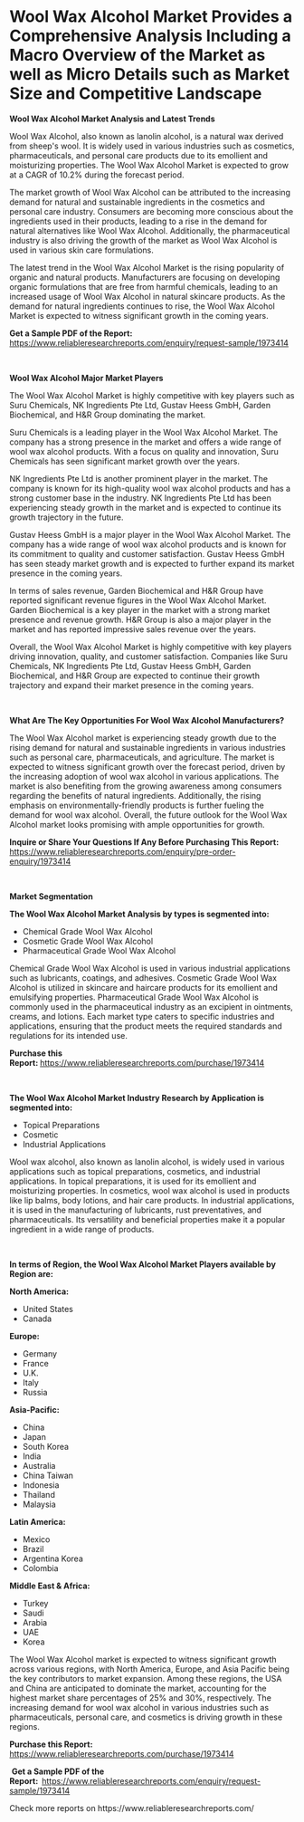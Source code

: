 <p><h1>Wool Wax Alcohol Market Provides a Comprehensive Analysis Including a Macro Overview of the Market as well as Micro Details such as Market Size and Competitive Landscape</h1></p><p><strong>Wool Wax Alcohol Market Analysis and Latest Trends</strong></p>
<p><p>Wool Wax Alcohol, also known as lanolin alcohol, is a natural wax derived from sheep's wool. It is widely used in various industries such as cosmetics, pharmaceuticals, and personal care products due to its emollient and moisturizing properties. The Wool Wax Alcohol Market is expected to grow at a CAGR of 10.2% during the forecast period. </p><p>The market growth of Wool Wax Alcohol can be attributed to the increasing demand for natural and sustainable ingredients in the cosmetics and personal care industry. Consumers are becoming more conscious about the ingredients used in their products, leading to a rise in the demand for natural alternatives like Wool Wax Alcohol. Additionally, the pharmaceutical industry is also driving the growth of the market as Wool Wax Alcohol is used in various skin care formulations.</p><p>The latest trend in the Wool Wax Alcohol Market is the rising popularity of organic and natural products. Manufacturers are focusing on developing organic formulations that are free from harmful chemicals, leading to an increased usage of Wool Wax Alcohol in natural skincare products. As the demand for natural ingredients continues to rise, the Wool Wax Alcohol Market is expected to witness significant growth in the coming years.</p></p>
<p><strong>Get a Sample PDF of the Report:&nbsp;</strong> <a href="https://www.reliableresearchreports.com/enquiry/request-sample/1973414">https://www.reliableresearchreports.com/enquiry/request-sample/1973414</a></p>
<p>&nbsp;</p>
<p><strong>Wool Wax Alcohol Major Market Players</strong></p>
<p><p>The Wool Wax Alcohol Market is highly competitive with key players such as Suru Chemicals, NK Ingredients Pte Ltd, Gustav Heess GmbH, Garden Biochemical, and H&R Group dominating the market. </p><p>Suru Chemicals is a leading player in the Wool Wax Alcohol Market. The company has a strong presence in the market and offers a wide range of wool wax alcohol products. With a focus on quality and innovation, Suru Chemicals has seen significant market growth over the years.</p><p>NK Ingredients Pte Ltd is another prominent player in the market. The company is known for its high-quality wool wax alcohol products and has a strong customer base in the industry. NK Ingredients Pte Ltd has been experiencing steady growth in the market and is expected to continue its growth trajectory in the future.</p><p>Gustav Heess GmbH is a major player in the Wool Wax Alcohol Market. The company has a wide range of wool wax alcohol products and is known for its commitment to quality and customer satisfaction. Gustav Heess GmbH has seen steady market growth and is expected to further expand its market presence in the coming years.</p><p>In terms of sales revenue, Garden Biochemical and H&R Group have reported significant revenue figures in the Wool Wax Alcohol Market. Garden Biochemical is a key player in the market with a strong market presence and revenue growth. H&R Group is also a major player in the market and has reported impressive sales revenue over the years.</p><p>Overall, the Wool Wax Alcohol Market is highly competitive with key players driving innovation, quality, and customer satisfaction. Companies like Suru Chemicals, NK Ingredients Pte Ltd, Gustav Heess GmbH, Garden Biochemical, and H&R Group are expected to continue their growth trajectory and expand their market presence in the coming years.</p></p>
<p>&nbsp;</p>
<p><strong>What Are The Key Opportunities For Wool Wax Alcohol Manufacturers?</strong></p>
<p><p>The Wool Wax Alcohol market is experiencing steady growth due to the rising demand for natural and sustainable ingredients in various industries such as personal care, pharmaceuticals, and agriculture. The market is expected to witness significant growth over the forecast period, driven by the increasing adoption of wool wax alcohol in various applications. The market is also benefiting from the growing awareness among consumers regarding the benefits of natural ingredients. Additionally, the rising emphasis on environmentally-friendly products is further fueling the demand for wool wax alcohol. Overall, the future outlook for the Wool Wax Alcohol market looks promising with ample opportunities for growth.</p></p>
<p><strong>Inquire or Share Your Questions If Any Before Purchasing This Report:</strong> <a href="https://www.reliableresearchreports.com/enquiry/pre-order-enquiry/1973414">https://www.reliableresearchreports.com/enquiry/pre-order-enquiry/1973414</a></p>
<p>&nbsp;</p>
<p><strong>Market Segmentation</strong></p>
<p><strong>The Wool Wax Alcohol Market Analysis by types is segmented into:</strong></p>
<p><ul><li>Chemical Grade Wool Wax Alcohol</li><li>Cosmetic Grade Wool Wax Alcohol</li><li>Pharmaceutical Grade Wool Wax Alcohol</li></ul></p>
<p><p>Chemical Grade Wool Wax Alcohol is used in various industrial applications such as lubricants, coatings, and adhesives. Cosmetic Grade Wool Wax Alcohol is utilized in skincare and haircare products for its emollient and emulsifying properties. Pharmaceutical Grade Wool Wax Alcohol is commonly used in the pharmaceutical industry as an excipient in ointments, creams, and lotions. Each market type caters to specific industries and applications, ensuring that the product meets the required standards and regulations for its intended use.</p></p>
<p><strong>Purchase this Report:&nbsp;</strong><a href="https://www.reliableresearchreports.com/purchase/1973414">https://www.reliableresearchreports.com/purchase/1973414</a></p>
<p>&nbsp;</p>
<p><strong>The Wool Wax Alcohol Market Industry Research by Application is segmented into:</strong></p>
<p><ul><li>Topical Preparations</li><li>Cosmetic</li><li>Industrial Applications</li></ul></p>
<p><p>Wool wax alcohol, also known as lanolin alcohol, is widely used in various applications such as topical preparations, cosmetics, and industrial applications. In topical preparations, it is used for its emollient and moisturizing properties. In cosmetics, wool wax alcohol is used in products like lip balms, body lotions, and hair care products. In industrial applications, it is used in the manufacturing of lubricants, rust preventatives, and pharmaceuticals. Its versatility and beneficial properties make it a popular ingredient in a wide range of products.</p></p>
<p>&nbsp;</p>
<p><strong>In terms of Region, the Wool Wax Alcohol Market Players available by Region are:</strong></p>
<p>
    <p> <strong> North America: </strong>
        <ul>
            <li>United States</li>
            <li>Canada</li>
        </ul>
        </p> 
    <p> <strong> Europe: </strong>
        <ul>
            <li>Germany</li>
            <li>France</li>
            <li>U.K.</li>
            <li>Italy</li>
            <li>Russia</li>
        </ul>
        </p> 
    <p> <strong> Asia-Pacific: </strong>
        <ul>
            <li>China</li>
            <li>Japan</li>
            <li>South Korea</li>
            <li>India</li>
            <li>Australia</li>
            <li>China Taiwan</li>
            <li>Indonesia</li>
            <li>Thailand</li>
            <li>Malaysia</li>
        </ul>
        </p> 
    <p> <strong> Latin America: </strong>
        <ul>
            <li>Mexico</li>
            <li>Brazil</li>
            <li>Argentina Korea</li>
            <li>Colombia</li>
        </ul>
        </p> 
    <p> <strong> Middle East & Africa: </strong>
        <ul>
            <li>Turkey</li>
            <li>Saudi</li>
            <li>Arabia</li>
            <li>UAE</li>
            <li>Korea</li>
        </ul>
    </p>
    </p>
<p><p>The Wool Wax Alcohol market is expected to witness significant growth across various regions, with North America, Europe, and Asia Pacific being the key contributors to market expansion. Among these regions, the USA and China are anticipated to dominate the market, accounting for the highest market share percentages of 25% and 30%, respectively. The increasing demand for wool wax alcohol in various industries such as pharmaceuticals, personal care, and cosmetics is driving growth in these regions.</p></p>
<p><strong>Purchase this Report: </strong><a href="https://www.reliableresearchreports.com/purchase/1973414">https://www.reliableresearchreports.com/purchase/1973414</a></p>
<p>&nbsp;<strong>Get a Sample PDF of the Report:&nbsp;&nbsp;</strong><a href="https://www.reliableresearchreports.com/enquiry/request-sample/1973414">https://www.reliableresearchreports.com/enquiry/request-sample/1973414</a></p>
<p><strong></strong></p>
<p>Check more reports on https://www.reliableresearchreports.com/</p>